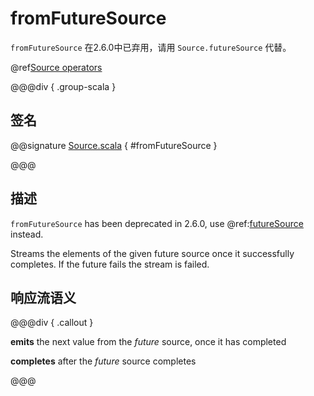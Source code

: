 # fromFutureSource

`fromFutureSource` 在2.6.0中已弃用，请用 `Source.futureSource` 代替。

@ref[Source operators](../index.md#source-operators)

@@@div { .group-scala }

## 签名

@@signature [Source.scala](/akka-stream/src/main/scala/akka/stream/scaladsl/Source.scala) { #fromFutureSource }

@@@

## 描述

`fromFutureSource` has been deprecated in 2.6.0, use @ref:[futureSource](futureSource.md) instead.

Streams the elements of the given future source once it successfully completes. 
If the future fails the stream is failed.

## 响应流语义

@@@div { .callout }

**emits** the next value from the *future* source, once it has completed

**completes** after the *future* source completes

@@@

